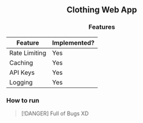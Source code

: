 <div align=center>
    <h2>Clothing Web App</h2>
</div>

<div align=center>

### Features

| Feature       | Implemented? |
|---------------|--------------|
| Rate Limiting | Yes          |
| Caching       | Yes          |
| API Keys      | Yes          |
| Logging       | Yes          |

</div>

### How to run

>[!DANGER]
> Full of Bugs XD
